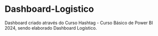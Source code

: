 # Dashboard-Logistico
Dashboard criado através do Curso Hashtag - Curso Básico de Power BI 2024, sendo elaborado Dashboard Logístico.
